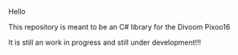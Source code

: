 Hello


This repository is meant to be an C# library for the Divoom Pixoo16

It is still an work in progress and still under development!!!
